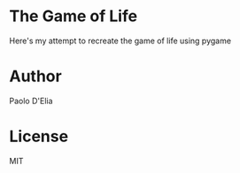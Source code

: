 # The Game of Life 

Here's my attempt to recreate the game of life using pygame

# Author

Paolo D'Elia

# License

MIT